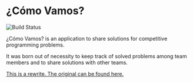 # ¿Cómo Vamos?

![Build Status](https://travis-ci.org/nhocki/como_vamos.svg)

¿Cómo Vamos? is an application to share solutions for competitive programming problems.

It was born out of necessity to keep track of solved problems among team members and to
share solutions with other teams.

[This is a rewrite. The original can be found here.](https://github.com/andmej/como_vamos)
